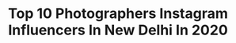 ---
title: Top 10 Photographers Instagram Influencers In New Delhi In 2020
description: >-
  Find top photographers Instagram influencers in New Delhi in 2020. Most popular hashtags: #india #photooftheday #photography #photographers.
platform: Instagram
profiles:
  - username: "the.dream_chaser"
    fullname: >-
      Jatin Garg
    location: "India"
    followers: 6174
    engagement: 690
    commentsToLikes: 0.006260
    avatar: "https://scontent-lhr8-1.cdninstagram.com/v/t51.2885-19/s320x320/26065711_177589476323617_4014061767528284160_n.jpg?_nc_ht=scontent-lhr8-1.cdninstagram.com&_nc_ohc=7jB7BYPPeQ0AX9vxLKe&oh=b1533360b162f099c513799d6fc02245&oe=5EBAA59F"
    verified: false
    hashtags: "#moodyports, #visualsgang, #diwali, #doingthebrandonwoelfel"
  - username: "adnanabidi"
    fullname: >-
      Adnan Abidi
    location: "India"
    followers: 24474
    engagement: 327
    commentsToLikes: 0.007676
    avatar: "https://scontent-ams4-1.cdninstagram.com/v/t51.2885-19/s320x320/65820878_2102001239901533_1245539781400592384_n.jpg?_nc_ht=scontent-ams4-1.cdninstagram.com&_nc_ohc=pNqUKBtY6yoAX80XsM6&oh=6f3b5069f0d8e28a4340e0d4be6d6827&oe=5EBBF33B"
    verified: false
    hashtags: "#lockdown, #polyu, #hongkongprotests, #jamiamilliaislamia"
  - username: "photowalkerofficial"
    fullname: >-
      Photo Walker
    location: "India"
    followers: 6157
    engagement: 1423
    commentsToLikes: 0.031895
    avatar: "https://scontent-ssn1-1.cdninstagram.com/v/t51.2885-19/s320x320/80680800_1475752742591371_8499700301228408832_n.jpg?_nc_ht=scontent-ssn1-1.cdninstagram.com&_nc_ohc=H-qOQHDMfwgAX_seyne&oh=28f6c2d0afe8fc7e8721a413426f7ce0&oe=5E9D1BC6"
    verified: false
    hashtags: "#mobilephotography, #puppylife, #worldphotographyhub, #travelphotographyasia"
  - username: "shadows.of.happiness"
    fullname: >-
      Neeraj verma
    location: "India"
    followers: 3199
    engagement: 1865
    commentsToLikes: 0.209455
    avatar: "https://scontent-lhr8-1.cdninstagram.com/v/t51.2885-19/s320x320/89636059_911301342658119_5953534424191598592_n.jpg?_nc_ht=scontent-lhr8-1.cdninstagram.com&_nc_ohc=EA-hBRf6c_IAX-rQrz4&oh=2a5e0cd780054bc662e1068bbdf11d0f&oe=5EBB7E9E"
    verified: false
    hashtags: "#delhidiaries, #delhifashionblogger, #moodygrams, #bokeh"
  - username: "nitisharoraofficial"
    fullname: >-
      Nitish Arora
    location: "India"
    followers: 22816
    engagement: 265
    commentsToLikes: 0.012395
    avatar: "https://scontent-lhr8-1.cdninstagram.com/v/t51.2885-19/s320x320/71186279_531603354349745_3696416418791686144_n.jpg?_nc_ht=scontent-lhr8-1.cdninstagram.com&_nc_ohc=tDf9YbCkuvkAX_95UAg&oh=d202e060b680900385b66fe610d9991b&oe=5EB23F8B"
    verified: false
    hashtags: "#lines, #mypixeldiary, #marinabaysands, #lakme"
  - username: "thatstupidclicker"
    fullname: >-
      That Stupid Clicker
    location: "India"
    followers: 59227
    engagement: 203
    commentsToLikes: 0.008497
    avatar: "https://scontent-amt2-1.cdninstagram.com/v/t51.2885-19/s320x320/36148768_275171873039476_9028855145567354880_n.jpg?_nc_ht=scontent-amt2-1.cdninstagram.com&_nc_ohc=BQ1hmqayn2AAX_4ZBqM&oh=494dd221a7ed131f36959a88496202d8&oe=5EB13089"
    verified: false
    hashtags: "#alternatefashion, #editorialphotography, #holi2020, #nature"
  - username: "gunjguglani"
    fullname: >-
      Gunj Guglani
    location: "India"
    followers: 7079
    engagement: 1154
    commentsToLikes: 0.086685
    avatar: "https://scontent-ams4-1.cdninstagram.com/v/t51.2885-19/s320x320/89828316_3006668196059005_7652201965513867264_n.jpg?_nc_ht=scontent-ams4-1.cdninstagram.com&_nc_ohc=2OUxdm6lgMAAX-lZjg9&oh=0058805d640f8ee5b62146b795ef5983&oe=5EBB8A3F"
    verified: false
    hashtags: "#covid19, #staycreative, #highthoughts, #shotoniphone"
  - username: "theunrealside"
    fullname: >-
      M•A•A•N   S•I•N•G•H 🔵
    location: "India"
    followers: 7723
    engagement: 706
    commentsToLikes: 0.024983
    avatar: "https://scontent-amt2-1.cdninstagram.com/v/t51.2885-19/s320x320/91667393_206626947270184_3310038450719162368_n.jpg?_nc_ht=scontent-amt2-1.cdninstagram.com&_nc_ohc=PrXCnpcTaQ8AX87y3h0&oh=8ad6cb9c31765d93b3236234b0b5946d&oe=5EB682DB"
    verified: false
    hashtags: "#menwithstyle, #attitude, #delhi, #boyfriend"
  - username: "thecanonfanboy"
    fullname: >-
      Bobby Roy || 🇮🇳|| INDIA
    location: "India"
    followers: 34027
    engagement: 150
    commentsToLikes: 0.034721
    avatar: "https://scontent-ams4-1.cdninstagram.com/v/t51.2885-19/s320x320/92403751_514762079198643_3487733265073176576_n.jpg?_nc_ht=scontent-ams4-1.cdninstagram.com&_nc_ohc=wJCuiu90qowAX-cxWtg&oh=af1d5976d747ab81c3d72561d99a74ae&oe=5EB61FF0"
    verified: false
    hashtags: "#happybirthdaytome, #festivalsofindia, #incredibleindia, #happy"
  - username: "heavenly_home_made"
    fullname: >-
      A L E K H Y A 🌟
    location: "India"
    followers: 38888
    engagement: 694
    commentsToLikes: 0.011499
    avatar: "https://scontent-lhr8-1.cdninstagram.com/v/t51.2885-19/s320x320/87325524_644019623040311_8093142442200530944_n.jpg?_nc_ht=scontent-lhr8-1.cdninstagram.com&_nc_ohc=GPsksuGo7oUAX8ptfRW&oh=3af91b6a23ff69ce1fde007791275e8b&oe=5EBB8EEC"
    verified: false
    hashtags: "#shooting, #naturephotographer, #weeklyvideos, #childish"
---